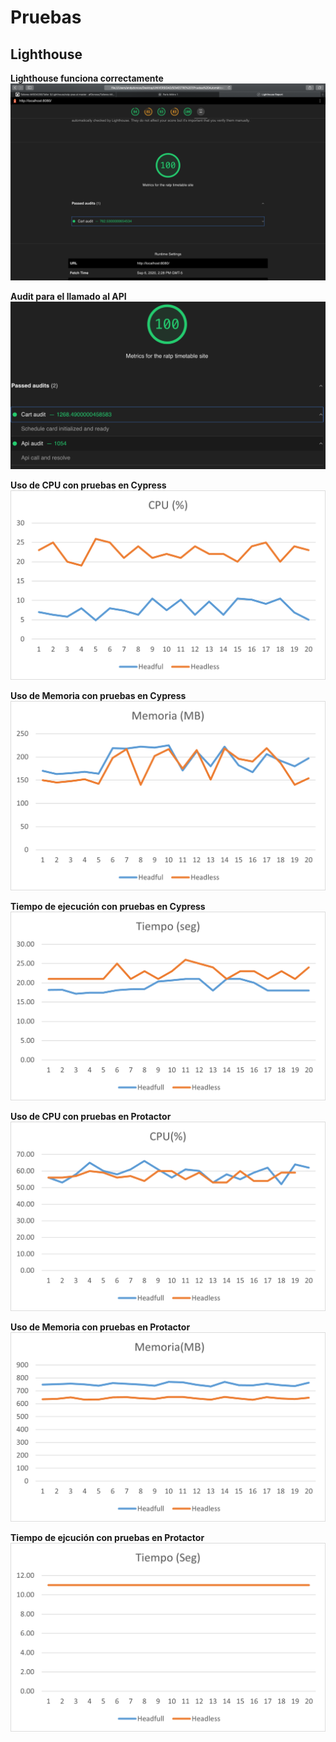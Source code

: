 # Pruebas

## Lighthouse

**Lighthouse funciona correctamente**<br>
![Prueba Lighthouse](./images/Lighthouse%20Test.png)

**Audit para el llamado al API**<br>
![Audit API](images/API%20Audit.png)

**Uso de CPU con pruebas en Cypress**
![Uso_Cypress](./images/CPU_Cypress.png)

**Uso de Memoria con pruebas en Cypress**
![Uso_Cypress](./images/Memoria_Cypress.png)

**Tiempo de ejecución con pruebas en Cypress**
![Uso_Cypress](./images/Tiempo_Cypress.png)

**Uso de CPU con pruebas en Protactor**
![Uso_Cypress](./images/CPU_Protactor.png)

**Uso de Memoria con pruebas en Protactor**
![Uso_Cypress](./images/Memoria_Protactor.png)

**Tiempo de ejcución con pruebas en Protactor**
![Uso_Cypress](./images/Tiempo_Protactor.png)
